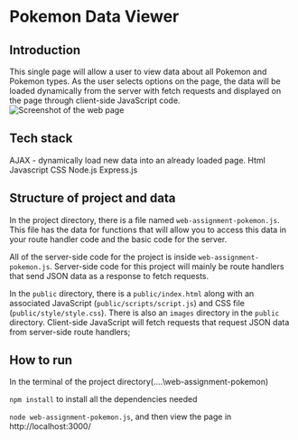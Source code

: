Pokemon Data Viewer
==========

Introduction
-----------
This single page will allow a user to view data about all Pokemon and Pokemon types. As the user selects options on the page, the data will be loaded dynamically from the server with fetch requests and displayed on the page through client-side JavaScript code. 
![Screenshot of the web page](./web-assignment-pokemon/public/images/pokemonDataViewerScreenshot.jpg)

Tech stack
-----------
AJAX - dynamically load new data into an already loaded page. 
Html
Javascript
CSS
Node.js
Express.js

Structure of project and data
---------------------

In the project directory, there is a file named `web-assignment-pokemon.js`. This file has the data for functions that will allow you to access this data in your route handler code and the basic code for the server. 

All of the server-side code for the project is inside `web-assignment-pokemon.js`. Server-side code for this project will mainly be route handlers that send JSON data as a response to fetch requests. 

In the `public` directory, there is a `public/index.html` along with an associated JavaScript (`public/scripts/script.js`) and CSS file (`public/style/style.css`). There is also an `images` directory in the `public` directory. Client-side JavaScript will fetch requests that request JSON data from server-side route handlers; 

How to run
-----------
In the terminal of the project directory(....\web-assignment-pokemon)

`npm install` to install all the dependencies needed

`node web-assignment-pokemon.js`, and then view the page in http://localhost:3000/











